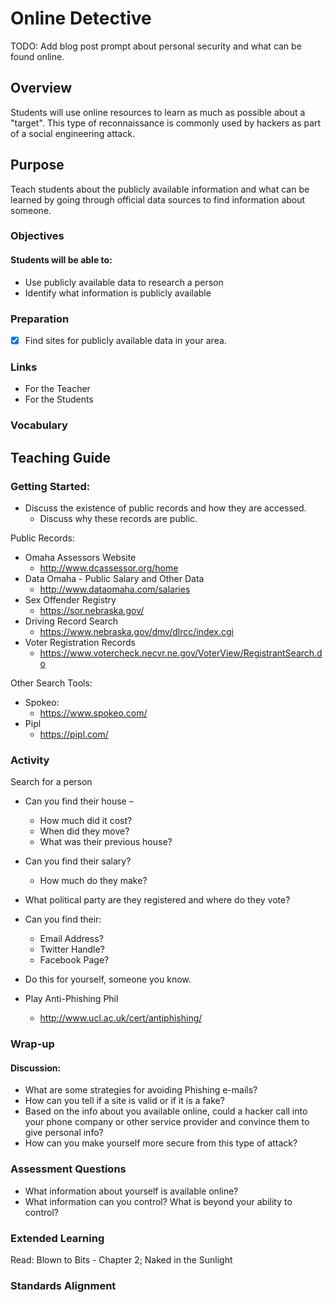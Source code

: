 # Online Detective

TODO: Add blog post prompt about personal security and what can be found online.

## Overview
Students will use online resources to learn as much as possible about a "target".  This type of reconnaissance is commonly used by hackers as part of a social engineering attack.

## Purpose
Teach students about the publicly available information and what can be learned by going through official data sources to find information about someone.

### Objectives
#### Students will be able to:
- Use publicly available data to research a person
- Identify what information is publicly available

### Preparation
- [x] Find sites for publicly available data in your area.

### Links
- For the Teacher
- For the Students

### Vocabulary

## Teaching Guide
### Getting Started:
- Discuss the existence of public records and how they are accessed.
	- Discuss why these records are public.

Public Records:
- Omaha Assessors Website
	- http://www.dcassessor.org/home
- Data Omaha - Public Salary and Other Data
	- http://www.dataomaha.com/salaries
- Sex Offender Registry
	- https://sor.nebraska.gov/
- Driving Record Search
	- https://www.nebraska.gov/dmv/dlrcc/index.cgi
- Voter Registration Records
	-	 https://www.votercheck.necvr.ne.gov/VoterView/RegistrantSearch.do

Other Search Tools:
- Spokeo:
	- https://www.spokeo.com/
- Pipl
	- https://pipl.com/

### Activity
Search for a person
- Can you find their house –
	- How much did it cost?
	- When did they move?
	- What was their previous house?

- Can you find their salary?
	- How much do they make?

- What political party are they registered and where do they vote?


- Can you find their:
	- Email Address?
	- Twitter Handle?
	- Facebook Page?

- Do this for yourself, someone you know.

- Play Anti-Phishing Phil
	- http://www.ucl.ac.uk/cert/antiphishing/

### Wrap-up
#### Discussion:
- What are some strategies for avoiding Phishing e-mails?
- How can you tell if a site is valid or if it is a fake?
- Based on the info about you available online, could a hacker call into your phone company or other service provider and convince them to give personal info?
- How can you make yourself more secure from this type of attack?

### Assessment Questions
- What information about yourself is available online?
- What information can you control?  What is beyond your ability to control?

### Extended Learning
Read: Blown to Bits - Chapter 2; Naked in the Sunlight

### Standards Alignment
